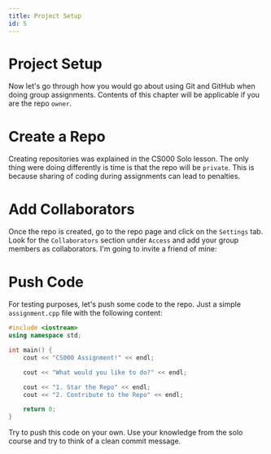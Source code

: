 ```yaml
---
title: Project Setup
id: 5
---
```


# Project Setup

Now let's go through how you would go about using Git and GitHub when doing group assignments. Contents of this chapter will be applicable if you are the repo `owner`.

# Create a Repo

Creating repositories was explained in the CS000 Solo lesson. The only thing were doing differently is time is that the repo will be `private`. This is because sharing of coding during assignments can lead to penalties.

# Add Collaborators

Once the repo is created, go to the repo page and click on the `Settings` tab. Look for the `Collaborators` section under `Access` and add your group members as collaborators. I'm going to invite a friend of mine:

# Push Code

For testing purposes, let's push some code to the repo. Just a simple `assignment.cpp` file with the following content:

```cpp
#include <iostream>
using namespace std;

int main() {
    cout << "CS000 Assignment!" << endl;

    cout << "What would you like to do?" << endl;

    cout << "1. Star the Repo" << endl;
    cout << "2. Contribute to the Repo" << endl;

    return 0;
}
```

Try to push this code on your own. Use your knowledge from the solo course and try to think of a clean commit message.
